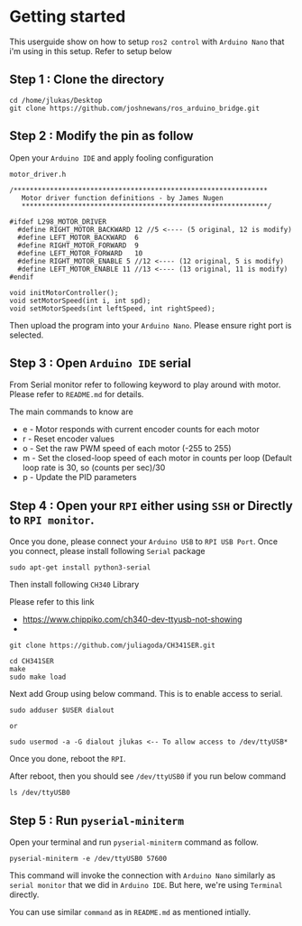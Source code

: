 # Getting started

This userguide show on how to setup `ros2 control` with `Arduino Nano` that i'm using
in this setup. Refer to setup below

## Step 1 : Clone the directory
```
cd /home/jlukas/Desktop
git clone https://github.com/joshnewans/ros_arduino_bridge.git
```

## Step 2 : Modify the pin as follow

Open your `Arduino IDE` and apply fooling configuration

`motor_driver.h`
```
/***************************************************************
   Motor driver function definitions - by James Nugen
   *************************************************************/

#ifdef L298_MOTOR_DRIVER
  #define RIGHT_MOTOR_BACKWARD 12 //5 <---- (5 original, 12 is modify)
  #define LEFT_MOTOR_BACKWARD  6
  #define RIGHT_MOTOR_FORWARD  9
  #define LEFT_MOTOR_FORWARD   10
  #define RIGHT_MOTOR_ENABLE 5 //12 <---- (12 original, 5 is modify)
  #define LEFT_MOTOR_ENABLE 11 //13 <---- (13 original, 11 is modify)
#endif

void initMotorController();
void setMotorSpeed(int i, int spd);
void setMotorSpeeds(int leftSpeed, int rightSpeed);

```

Then upload the program into your `Arduino Nano`. Please ensure right port is selected.

## Step 3 : Open `Arduino IDE` serial

From Serial monitor refer to following keyword to play around with motor. Please refer to `README.md` for 
details.

The main commands to know are

* e - Motor responds with current encoder counts for each motor
* r - Reset encoder values
* o <PWM1> <PWM2> - Set the raw PWM speed of each motor (-255 to 255)
* m <Spd1> <Spd2> - Set the closed-loop speed of each motor in counts per loop (Default loop rate is 30, so (counts per sec)/30
* p <Kp> <Kd> <Ki> <Ko> - Update the PID parameters


## Step 4 : Open your `RPI` either using `SSH` or Directly to `RPI monitor`.

Once you done, please connect your `Arduino USB` to `RPI USB Port`. Once you connect, please install following `Serial` package
```
sudo apt-get install python3-serial
```

Then install following `CH340` Library

Please refer to this link
* https://www.chippiko.com/ch340-dev-ttyusb-not-showing
* 
```
git clone https://github.com/juliagoda/CH341SER.git

cd CH341SER
make
sudo make load
```

Next add Group using below command. This is to enable access to serial.
```
sudo adduser $USER dialout

or

sudo usermod -a -G dialout jlukas <-- To allow access to /dev/ttyUSB*
```

Once you done, reboot the `RPI`.

After reboot, then you should see `/dev/ttyUSB0` if you run below command
```
ls /dev/ttyUSB0
```
## Step 5 : Run `pyserial-miniterm`

Open your terminal and run `pyserial-miniterm` command as follow.
```
pyserial-miniterm -e /dev/ttyUSB0 57600
```
This command will invoke the 
connection with `Arduino Nano` similarly as `serial monitor` that we did in `Arduino IDE`.
But here, we're using `Terminal` directly.

You can use similar `command` as in `README.md` as mentioned intially.





